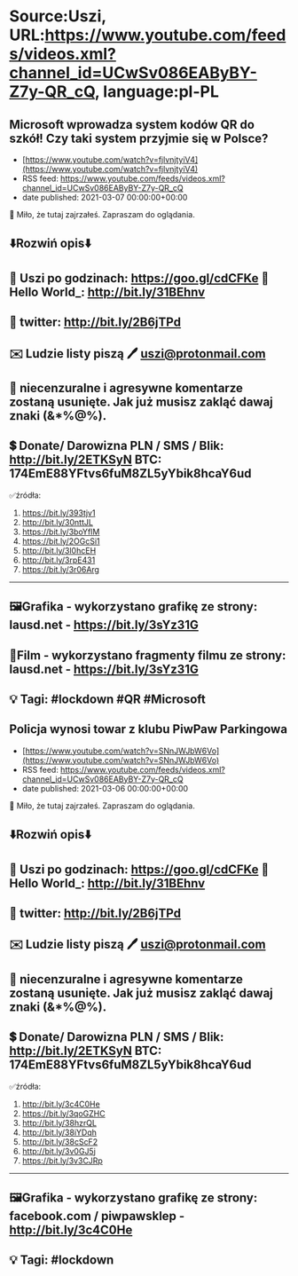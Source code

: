 # Source:Uszi, URL:https://www.youtube.com/feeds/videos.xml?channel_id=UCwSv086EAByBY-Z7y-QR_cQ, language:pl-PL

## Microsoft wprowadza system kodów QR do szkół! Czy taki system przyjmie się w Polsce?
 - [https://www.youtube.com/watch?v=fjlvnjtyiV4](https://www.youtube.com/watch?v=fjlvnjtyiV4)
 - RSS feed: https://www.youtube.com/feeds/videos.xml?channel_id=UCwSv086EAByBY-Z7y-QR_cQ
 - date published: 2021-03-07 00:00:00+00:00

🤪 Miło, że tutaj zajrzałeś.  Zapraszam do oglądania.

⬇️Rozwiń opis⬇️
------------------------------------------------------------
👀 Uszi po godzinach: https://goo.gl/cdCFKe
👀 Hello World_: http://bit.ly/31BEhnv
------------------------------------------------------------
👀 twitter: http://bit.ly/2B6jTPd
------------------------------------------------------------
✉️ Ludzie listy piszą 
🖊️ uszi@protonmail.com
------------------------------------------------------------
👺 niecenzuralne i agresywne komentarze zostaną usunięte.  Jak już musisz zakląć dawaj znaki (&*%@%).
------------------------------------------------------------
💲 Donate/ Darowizna
PLN / SMS / Blik: http://bit.ly/2ETKSyN
BTC: 174EmE88YFtvs6fuM8ZL5yYbik8hcaY6ud
---------------------------------------------------------------
✅źródła:
1. https://bit.ly/393tjv1
2. http://bit.ly/30nttJL
3. https://bit.ly/3boYfIM
4. https://bit.ly/2OGcSi1
5. http://bit.ly/3l0hcEH
6. http://bit.ly/3rpE431
7. https://bit.ly/3r06Arg
-------------------------------------------------------------
🖼Grafika - wykorzystano grafikę ze strony: 
lausd.net - https://bit.ly/3sYz31G
-------------------------------------------------------------
🎥Film - wykorzystano fragmenty filmu ze strony: 
lausd.net - https://bit.ly/3sYz31G
-------------------------------------------------------------
💡 Tagi: #lockdown #QR #Microsoft
--------------------------------------------------------------

## Policja wynosi towar z klubu PiwPaw Parkingowa
 - [https://www.youtube.com/watch?v=SNnJWJbW6Vo](https://www.youtube.com/watch?v=SNnJWJbW6Vo)
 - RSS feed: https://www.youtube.com/feeds/videos.xml?channel_id=UCwSv086EAByBY-Z7y-QR_cQ
 - date published: 2021-03-06 00:00:00+00:00

🤪 Miło, że tutaj zajrzałeś.  Zapraszam do oglądania.

⬇️Rozwiń opis⬇️
------------------------------------------------------------
👀 Uszi po godzinach: https://goo.gl/cdCFKe
👀 Hello World_: http://bit.ly/31BEhnv
------------------------------------------------------------
👀 twitter: http://bit.ly/2B6jTPd
------------------------------------------------------------
✉️ Ludzie listy piszą 
🖊️ uszi@protonmail.com
------------------------------------------------------------
👺 niecenzuralne i agresywne komentarze zostaną usunięte.  Jak już musisz zakląć dawaj znaki (&*%@%).
------------------------------------------------------------
💲 Donate/ Darowizna
PLN / SMS / Blik: http://bit.ly/2ETKSyN
BTC: 174EmE88YFtvs6fuM8ZL5yYbik8hcaY6ud
---------------------------------------------------------------
✅źródła:
1. http://bit.ly/3c4C0He
2. https://bit.ly/3qoGZHC
3. http://bit.ly/38hzrQL
4. http://bit.ly/38iYDqh
5. http://bit.ly/38cScF2
6. http://bit.ly/3v0GJ5j
7. https://bit.ly/3v3CJRp
-------------------------------------------------------------
🖼Grafika - wykorzystano grafikę ze strony: 
facebook.com / piwpawsklep - http://bit.ly/3c4C0He
-------------------------------------------------------------
💡 Tagi: #lockdown
--------------------------------------------------------------

